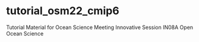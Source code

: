 # tutorial_osm22_cmip6
Tutorial Material for Ocean Science Meeting Innovative Session IN08A Open Ocean Science
